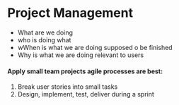 # Project Management

* What are we doing
* who is doing what
* wWhen is what we are doing supposed o be finished
* Why is what we are doing relevant to users

#### Apply small team projects agile processes are best:

1. Break user stories into small tasks
2. Design, implement, test, deliver during a sprint

